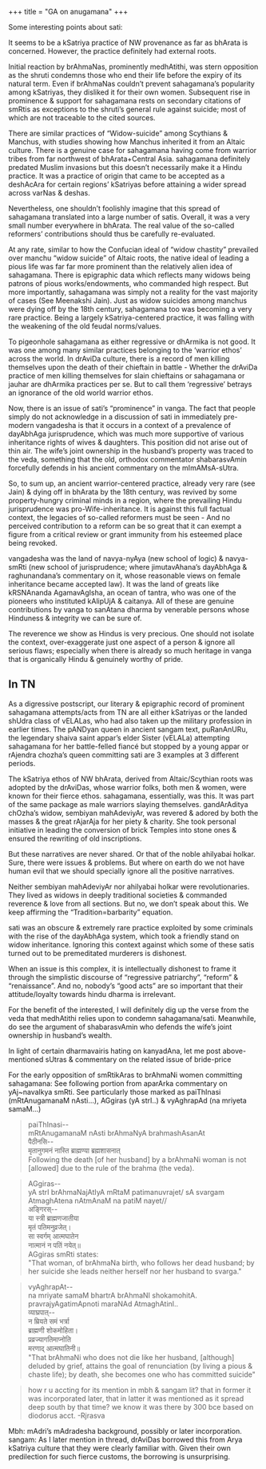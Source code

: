 +++
title = "GA on anugamana"
+++

Some interesting points about sati: 

It seems to be a kSatriya practice of NW provenance as far as bhArata is concerned. However, the practice definitely had external roots. 

Initial reaction by brAhmaNas, prominently medhAtithi, was stern opposition as the shruti condemns those who end their life before the expiry of its natural term. Even if brAhmaNas couldn’t prevent sahagamana’s popularity among kSatriyas, they disliked it for their own women. Subsequent rise in prominence & support for sahagamana rests on secondary citations of smRtis as exceptions to the shruti’s general rule against suicide; most of which are not traceable to the cited sources.

There are similar practices of “Widow-suicide” among Scythians & Manchus, with studies showing how Manchus inherited it from an Altaic culture. There is a genuine case for sahagamana having come from warrior tribes from far northwest of bhArata+Central Asia. sahagamana definitely predated Muslim invasions but this doesn’t necessarily make it a Hindu practice. It was a practice of origin that came to be accepted as a deshAcAra for certain regions’ kSatriyas before attaining a wider spread across varNas & deshas.

Nevertheless, one shouldn’t foolishly imagine that this spread of sahagamana translated into a large number of satis. Overall, it was a very small number everywhere in bhArata. The real value of the so-called reformers’ contributions should thus be carefully re-evaluated.

At any rate, similar to how the Confucian ideal of “widow chastity” prevailed over manchu “widow suicide” of Altaic roots, the native ideal of leading a pious life was far far more prominent than the relatively alien idea of sahagamana. There is epigraphic data which reflects many widows being patrons of pious works/endowments, who commanded high respect. But more importantly, sahagamana was simply not a reality for the vast majority of cases (See Meenakshi Jain). Just as widow suicides among manchus were dying off by the 18th century, sahagamana too was becoming a very rare practice. Being a largely kSatriya-centered practice, it was falling with the weakening of the old feudal norms/values.

To pigeonhole sahagamana as either regressive or dhArmika is not good. It was one among many similar practices belonging to the ‘warrior ethos’ across the world. In drAviDa culture, there is a record of men killing themselves upon the death of their chieftain in battle - Whether the drAviDa practice of men killing themselves for slain chieftains or sahagamana or jauhar are dhArmika practices per se. But to call them ‘regressive’ betrays an ignorance of the old world warrior ethos. 

Now, there is an issue of sati’s “prominence” in vanga. The fact that people simply do not acknowledge in a discussion of sati in immediately pre-modern vangadesha is that it occurs in a context of a prevalence of dayAbhAga jurisprudence, which was much more supportive of various inheritance rights of wives & daughters. This position did not arise out of thin air. The wife’s joint ownership in the husband’s property was traced to the veda, something that the old, orthodox commentator shabarasvAmin forcefully defends in his ancient commentary on the mImAMsA-sUtra.

So, to sum up, an ancient warrior-centered practice, already very rare (see Jain) & dying off in bhArata by the 18th century, was revived by some property-hungry criminal minds in a region, where the prevailing Hindu jurisprudence was pro-Wife-inheritance. It is against this full factual context, the legacies of so-called reformers must be seen - And no perceived contribution to a reform can be so great that it can exempt a figure from a critical review or grant immunity from his esteemed place being revoked.

vangadesha was the land of navya-nyAya (new school of logic) & navya-smRti (new school of jurisprudence; where jimutavAhana’s dayAbhAga & raghunandana’s commentary on it, whose reasonable views on female inheritance became accepted law). It was the land of greats like kRSNAnanda AgamavAgIsha, an ocean of tantra, who was one of the pioneers who instituted kAlipUjA & caitanya. All of these are genuine contributions by vanga to sanAtana dharma by venerable persons whose Hinduness & integrity we can be sure of.

The reverence we show as Hindus is very precious. One should not isolate the context, over-exaggerate just one aspect of a person & ignore all serious flaws; especially when there is already so much heritage in vanga that is organically Hindu & genuinely worthy of pride.

## In TN
As a digressive postscript, our literary & epigraphic record of prominent sahagamana attempts/acts from TN are all either kSatriyas or the landed shUdra class of vELALas, who had also taken up the military profession in earlier times. The pANDyan queen in ancient sangam text, puRanAnURu, the legendary shaiva saint appar’s elder Sister (vELALa) attempting sahagamana for her battle-felled fiancé but stopped by a young appar or rAjendra chozha’s queen committing sati are 3 examples at 3 different periods.

The kSatriya ethos of NW bhArata, derived from Altaic/Scythian roots was adopted by the drAviDas, whose warrior folks, both men & women, were known for their fierce ethos. sahagamana, essentially, was this. It was part of the same package as male warriors slaying themselves. gandArAditya chOzha’s widow, sembiyan mahAdeviyAr, was revered & adored by both the masses & the great rAjarAja for her piety & charity. She took personal initiative in leading the conversion of brick Temples into stone ones & ensured the rewriting of old inscriptions.

But these narratives are never shared. Or that of the noble ahilyabai holkar. Sure, there were issues & problems. But where on earth do we not have human evil that we should specially ignore all the positive narratives.

Neither sembiyan mahAdeviyAr nor ahilyabai holkar were revolutionaries. They lived as widows in deeply traditional societies & commanded reverence & love from all sections. But no, we don’t speak about this. We keep affirming the “Tradition=barbarity” equation.

sati was an obscure & extremely rare practice exploited by some criminals with the rise of the dayAbhAga system, which took a friendly stand on widow inheritance. Ignoring this context against which some of these satis turned out to be premeditated murderers is dishonest.

When an issue is this complex, it is intellectually dishonest to frame it through the simplistic discourse of “regressive patriarchy”, “reform” & “renaissance”. And no, nobody’s “good acts” are so important that their attitude/loyalty towards hindu dharma is irrelevant.

 For the benefit of the interested, I will definitely dig up the verse from the veda that medhAtithi relies upon to condemn sahagamana/sati. Meanwhile, do see the argument of shabarasvAmin who defends the wife’s joint ownership in husband’s wealth.

In light of certain dharmavairis hating on kanyadAna, let me post above-mentioned sUtras & commentary on the related issue of bride-price 

For the early opposition of smRtikAras to brAhmaNi women committing sahagamana: See following portion from aparArka commentary on yAj~navalkya smRti. See particularly those marked as paiThInasi (mRtAnugamanaM nAsti...), AGgiras (yA strI..) & vyAghrapAd (na mriyeta samaM...)

> paiThInasi--  
mRtAnugamanaM nAsti brAhmaNyA brahmashAsanAt   
पैठीनसि--  
मृतानुगमनं नास्ति ब्राह्मण्या ब्रह्मशासनात्  
Following the death [of her husband] by a brAhmaNi woman is not [allowed] due to the rule of the brahma (the veda).


> AGgiras--  
yA strI brAhmaNajAtIyA mRtaM patimanuvrajet/ sA svargam AtmaghAtena nAtmAnaM na patiM nayet//  
अङ्गिरस्--  
या स्त्री ब्राह्मणजातीया  
मृतं पतिमनुव्रजेत्।  
सा स्वर्गम् आत्मघातेन  
नात्मानं न पतिं नयेत्॥  
AGgiras smRti states:  
"That woman, of brAhmaNa birth, who follows her dead husband; by her suicide she leads neither herself nor her husband to svarga."

> vyAghrapAt--  
na mriyate samaM bhartrA brAhmaNI shokamohitA. pravrajyAgatimApnoti maraNAd AtmaghAtinI..  
> व्याघ्रपात्--  
न म्रियते समं भर्त्रा  
ब्राह्मणी शोकमोहिता।  
प्रव्रज्यागतिमाप्नोति  
मरणाद् आत्मघातिनी॥  
>  "That brAhmaNi who does not die like her husband, [although] deluded by grief, attains the goal of renunciation (by living a pious & chaste life); by death, she becomes one who has committed suicide" 


> how r u accting for its mention in mbh & sangam lit? that in former it was incorporated later, that in latter it was mentioned as it spread deep south by that time? we know it was there by 300 bce based on diodorus acct. -Rjrasva 

Mbh: mAdri’s mAdradesha background, possibly or later incorporation.  
sangam: As I later mention in thread, drAviDas borrowed this from Arya kSatriya culture that they were clearly familiar with. Given their own predilection for such fierce customs, the borrowing is unsurprising.
